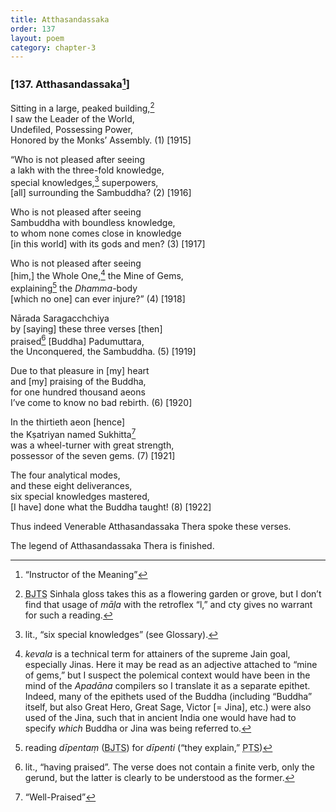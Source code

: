 ```yaml
---
title: Atthasandassaka
order: 137
layout: poem
category: chapter-3
---
```


### \[137. Atthasandassaka[^1]\]

Sitting in a large, peaked building,[^2]  
I saw the Leader of the World,  
Undefiled, Possessing Power,  
Honored by the Monks’ Assembly. (1) \[1915\]

“Who is not pleased after seeing  
a lakh with the three-fold knowledge,  
special knowledges,[^3] superpowers,  
\[all\] surrounding the Sambuddha? (2) \[1916\]

Who is not pleased after seeing  
Sambuddha with boundless knowledge,  
to whom none comes close in knowledge  
\[in this world\] with its gods and men? (3) \[1917\]

Who is not pleased after seeing  
\[him,\] the Whole One,[^4] the Mine of Gems,  
explaining[^5] the *Dhamma*-body  
\[which no one\] can ever injure?” (4) \[1918\]

Nārada Saraga<span class="diacritics" data-state="on">c</span><span class="no-diacritics" data-state="off">ch</span>chiya  
by \[saying\] these three verses \[then\]  
praised[^6] \[Buddha\] Padumuttara,  
the Unconquered, the Sambuddha. (5) \[1919\]

Due to that pleasure in \[my\] heart  
and \[my\] praising of the Buddha,  
for one hundred thousand aeons  
I’ve come to know no bad rebirth. (6) \[1920\]

In the thirtieth aeon \[hence\]  
the Kṣatriyan named Sukhitta[^7]  
was a wheel-turner with great strength,  
possessor of the seven gems. (7) \[1921\]

The four analytical modes,  
and these eight deliverances,  
six special knowledges mastered,  
\[I have\] done what the Buddha taught! (8) \[1922\]

Thus indeed Venerable Atthasandassaka Thera spoke these verses.

The legend of Atthasandassaka Thera is finished.

[^1]: “Instructor of the Meaning”

[^2]: <abbr title="Buddha Jayanthi Tripitaka Series">BJTS</abbr> Sinhala gloss takes this as a flowering garden or grove, but I don’t find that usage of *māḷa* with the retroflex “l,” and cty gives no warrant for such a reading.

[^3]: lit., “six special knowledges” (see Glossary).

[^4]: *kevala* is a technical term for attainers of the supreme Jain goal, especially Jinas. Here it may be read as an adjective attached to “mine of gems,” but I suspect the polemical context would have been in the mind of the *Apadāna* compilers so I translate it as a separate epithet. Indeed, many of the epithets used of the Buddha (including “Buddha” itself, but also Great Hero, Great Sage, Victor \[= Jina\], etc.) were also used of the Jina, such that in ancient India one would have had to specify *which* Buddha or Jina was being referred to.

[^5]: reading *dīpentaṃ* (<abbr title="Buddha Jayanthi Tripitaka Series">BJTS</abbr>) for *dīpenti* (“they explain,” <abbr title="Pali Text Society">PTS</abbr>)

[^6]: lit., “having praised”. The verse does not contain a finite verb, only the gerund, but the latter is clearly to be understood as the former.

[^7]: “Well-Praised”
